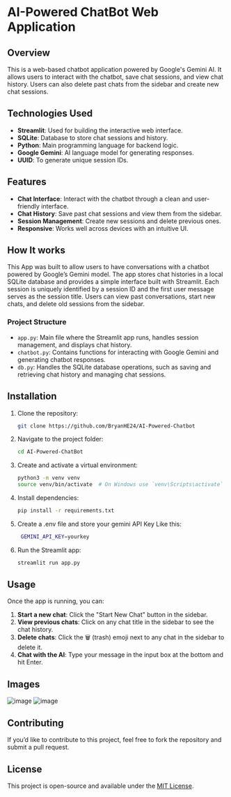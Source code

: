 # AI-Powered ChatBot Web Application

## Overview

This is a web-based chatbot application powered by Google's Gemini AI. It allows users to interact with the chatbot, save chat sessions, and view chat history. Users can also delete past chats from the sidebar and create new chat sessions.

## Technologies Used

- **Streamlit**: Used for building the interactive web interface.
- **SQLite**: Database to store chat sessions and history.
- **Python**: Main programming language for backend logic.
- **Google Gemini**: AI language model for generating responses.
- **UUID**: To generate unique session IDs.

## Features

- **Chat Interface**: Interact with the chatbot through a clean and user-friendly interface.
- **Chat History**: Save past chat sessions and view them from the sidebar.
- **Session Management**: Create new sessions and delete previous ones.
- **Responsive**: Works well across devices with an intuitive UI.

## How It works

This App was built to allow users to have conversations with a chatbot powered by Google’s Gemini model. The app stores chat histories in a local SQLite database and provides a simple interface built with Streamlit. Each session is uniquely identified by a session ID and the first user message serves as the session title. Users can view past conversations, start new chats, and delete old sessions from the sidebar.

### Project Structure

- `app.py`: Main file where the Streamlit app runs, handles session management, and displays chat history.
- `chatbot.py`: Contains functions for interacting with Google Gemini and generating chatbot responses.
- `db.py`: Handles the SQLite database operations, such as saving and retrieving chat history and managing chat sessions.

## Installation

1. Clone the repository:
    ```bash
    git clone https://github.com/BryanHE24/AI-Powered-Chatbot
    ```

2. Navigate to the project folder:
    ```bash
    cd AI-Powered-ChatBot
    ```

3. Create and activate a virtual environment:
    ```bash
    python3 -m venv venv
    source venv/bin/activate  # On Windows use `venv\Scripts\activate`
    ```

4. Install dependencies:
    ```bash
    pip install -r requirements.txt
    ```

5. Create a .env file and store your gemini API Key Like this:
   ```bash
    GEMINI_API_KEY=yourkey
    ```

7. Run the Streamlit app:
    ```bash
    streamlit run app.py
    ```

## Usage

Once the app is running, you can:

1. **Start a new chat**: Click the "Start New Chat" button in the sidebar.
2. **View previous chats**: Click on any chat title in the sidebar to see the chat history.
3. **Delete chats**: Click the 🗑️ (trash) emoji next to any chat in the sidebar to delete it.
4. **Chat with the AI**: Type your message in the input box at the bottom and hit Enter.

## Images
![image](https://github.com/user-attachments/assets/660fae8c-a8c5-4278-8e53-af27f4c5da70)
![image](https://github.com/user-attachments/assets/1b7bfea8-f64d-48dd-81b3-15a66920eb7e)

## Contributing

If you’d like to contribute to this project, feel free to fork the repository and submit a pull request.

## License
This project is open-source and available under the [MIT License](LICENSE).
